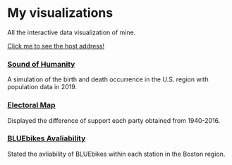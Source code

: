 # My visualizations

All the interactive data visualization of mine.

[Click me to see the host address!](https://amory0709.github.io/)

### [Sound of Humanity](https://washuvis.github.io/soundofhumanity/draft-v4/index.html)
A simulation of the birth and death occurrence in the U.S. region with population data in 2019.


### [Electoral Map](datavis/Electoral)
Displayed the difference of support each party obtained from 1940-2016.

### [BLUEbikes Avaliability](datavis/BLUEbikes)
Stated the avliability of BLUEbikes within each station in the Boston region.
